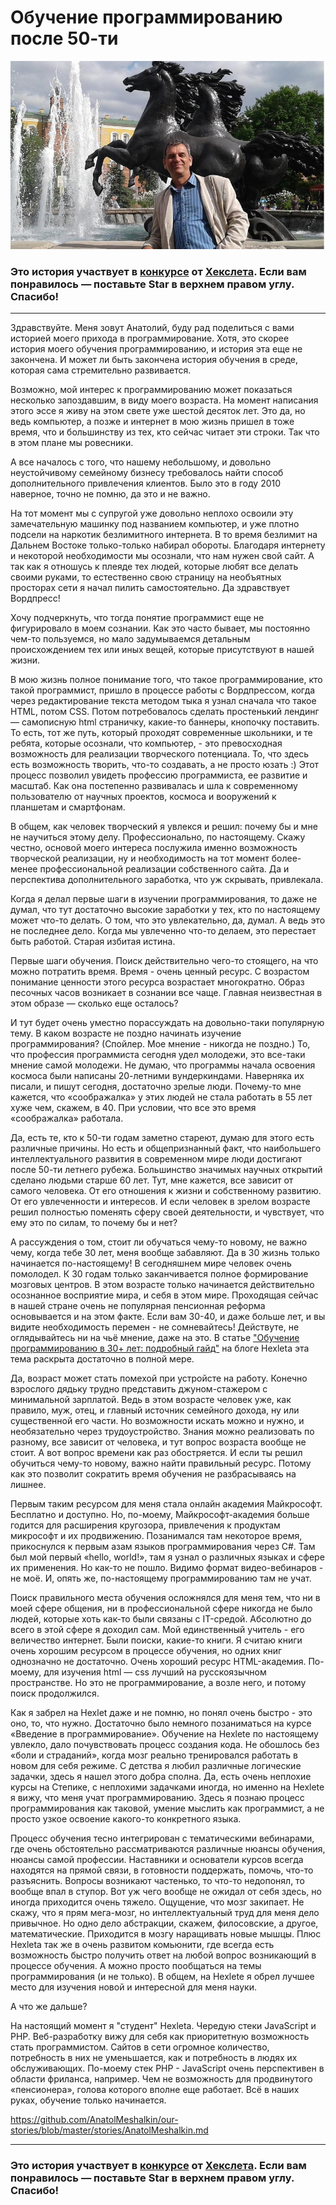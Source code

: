 # Обучение программированию после 50-ти

![AnatolMeshalkin](https://github.com/Hexlet/our-stories/blob/master/stories/images/in_moskow.jpeg)

### Это история участвует в [конкурсе](http://mystory.hexlet.io/) от [Хекслета](https://ru.hexlet.io/). Если вам понравилось — поставьте Star в верхнем правом углу. Спасибо!

---

Здравствуйте. Меня зовут Анатолий, буду рад поделиться с вами историей моего прихода в программирование. Хотя, это скорее история моего обучения программированию, и история эта еще не закончена. И может ли быть закончена история обучения в среде, которая сама стремительно развивается.

Возможно, мой интерес к программированию может показаться несколько запоздавшим, в виду моего возраста. На момент написания этого эссе я живу на этом свете уже шестой десяток лет. Это да, но ведь компьютер, а позже и интернет в мою жизнь пришел в тоже время, что и большинству из тех, кто сейчас читает эти строки. Так что в этом плане мы ровесники.

А все началось с того, что нашему небольшому, и довольно неустойчивому семейному бизнесу требовалось найти способ дополнительного привлечения клиентов. Было это в году 2010 наверное, точно не помню, да это и не важно.

На тот момент мы с супругой уже довольно неплохо освоили эту замечательную машинку под названием компьютер, и уже плотно подсели на наркотик безлимитного интернета. В то время безлимит на Дальнем Востоке только-только набирал обороты.
Благодаря интернету и некоторой необходимости мы осознали, что нам нужен свой сайт.  А так как я отношусь к плеяде тех людей, которые любят все делать своими руками, то естественно свою страницу на необъятных просторах сети я начал пилить самостоятельно. Да здравствует Вордпресс!

Хочу подчеркнуть, что тогда понятие программист еще не фигурировало в моем сознании. Как это часто бывает, мы постоянно чем-то пользуемся, но мало задумываемся детальным происхождением тех или иных вещей, которые присутствуют в нашей жизни.

В мою жизнь полное понимание того, что такое программирование, кто такой программист, пришло в процессе работы с Вордпрессом, когда через редактирование текста методом тыка я узнал сначала что такое HTML, потом CSS. Потом потребовалось сделать простенький лендинг — самописную html страничку, какие-то баннеры, кнопочку поставить. То есть, тот же путь, который проходят современные школьники, и те ребята, которые осознали, что компьютер, - это превосходная возможность для реализации творческого потенциала. То, что здесь есть возможность творить, что-то создавать, а не просто юзать :)
Этот процесс позволил увидеть профессию программиста, ее развитие и масштаб. Как она постепенно развивалась и шла к современному пользователю от научных проектов, космоса и вооружений к планшетам и смартфонам.

В общем, как человек творческий я увлекся и решил: почему бы и мне не научиться этому делу. Профессионально, по настоящему. Скажу честно, основой моего интереса послужила именно возможность творческой реализации, ну и необходимость на тот момент более-менее профессиональной реализации собственного сайта. Да и перспектива дополнительного заработка, что уж скрывать, привлекала.

Когда я делал первые шаги в изучении программирования, то даже не думал, что тут достаточно высокие заработки у тех, кто по настоящему может что-то делать. О том, что это увлекательно, да, думал. А ведь это не последнее дело. Когда мы увлеченно что-то делаем, это перестает быть работой. Старая избитая истина.

Первые шаги обучения. Поиск действительно чего-то стоящего, на что можно потратить время. Время - очень ценный ресурс. С возрастом понимание ценности этого ресурса возрастает многократно. Образ песочных часов возникает в сознании все чаще. Главная неизвестная в этом образе — сколько еще осталось?

И тут будет очень уместно порассуждать на довольно-таки популярную тему. В каком возрасте не поздно начинать изучение программирования? (Спойлер. Мое мнение - никогда не поздно.) То, что профессия программиста сегодня удел молодежи, это все-таки мнение самой молодежи. Не думаю, что программы начала освоения космоса были написаны 20-летними вундеркиндами. Наверняка их писали, и пишут сегодня, достаточно зрелые люди. Почему-то мне кажется, что «соображалка» у этих людей не стала работать в 55 лет хуже чем, скажем, в 40. При условии, что все это время «соображалка» работала.

Да, есть те, кто к 50-ти годам заметно стареют, думаю для этого есть различные причины. Но есть и общепризнанный факт, что наибольшего интеллектуального развития в современном мире люди достигают после 50-ти летнего рубежа. Большинство значимых научных открытий сделано людьми старше 60 лет. Тут, мне кажется, все зависит от самого человека. От его отношения к жизни и собственному развитию. От его увлеченности и интересов. И если человек в зрелом возрасте решил полностью поменять сферу своей деятельности, и чувствует, что ему это по силам, то почему бы и нет?

А рассуждения о том, стоит ли обучаться чему-то новому, не важно чему, когда тебе 30 лет, меня вообще забавляют. Да в 30 жизнь только начинается по-настоящему! В сегодняшнем мире человек очень помолодел. К 30 годам только заканчивается полное формирование мозговых центров. В этом возрасте только начинается действительно осознанное восприятие мира, и себя в этом мире. Проходящая сейчас в нашей стране очень не популярная пенсионная реформа основывается и на этом факте. Если вам 30-40, и даже больше лет, и вы видите необходимость перемен - не сомневайтесь! Действуте, не оглядывайтесь ни на чьё мнение, даже на это. В статье ["Обучение программированию в 30+ лет: подробный гайд"](https://ru.hexlet.io/blog/posts/learn-to-program-at-30) на блоге Hexleta эта тема раскрыта достаточно в полной мере.

Да, возраст может стать помехой при устройсте на работу. Конечно взрослого дядьку трудно представить джуном-стажером с минимальной зарплатой. Ведь в этом возрасте человек уже, как правило, муж, отец, и главный источник семейного дохода, ну или существенной его части. Но возможности искать можно и нужно, и необязательно через трудоустройство.
Знания можно реализовать по разному, все зависит от человека, и тут вопрос возраста вообще не стоит. А вот вопрос времени как раз обостряется. И если ты решил обучиться чему-то новому, важно найти правильный ресурс. Потому как это позволит сократить время обучения не разбрасываясь на лишнее.

Первым таким ресурсом для меня стала онлайн академия Майкрософт. Бесплатно и доступно. Но, по-моему, Майкрософт-академия больше годится для расширения кругозора, привлечения к продуктам микрософт и их продвижению. Позанимался там некоторое время, прикоснулся к первым азам языков программирования через C#. Там был мой первый «hello, world!», там я узнал о различных языках и сфере их применения. Но как-то не пошло. Видимо формат видео-вебинаров - не моё. И, опять же, по-настоящему программированию там не учат.

Поиск правильного места обучения осложнялся для меня тем, что ни в моей сфере общения, ни в профессиональной сфере никогда не было людей, которые хоть как-то были связаны с IT-средой. Абсолютно до всего в этой сфере я доходил сам. Мой единственный учитель - его величество интернет.
Были поиски, какие-то книги. Я считаю книги очень хорошим ресурсом в процессе обучения, но одних книг однозначно не достаточно. Очень хороший ресурс HTML-академия. По-моему, для изучения html — css лучший на русскоязычном пространстве. Но это не программирование, а возле него, и потому поиск продолжился.

Как я забрел на Hexlet даже и не помню, но понял очень быстро - это оно, то, что нужно. Достаточно было немного позаниматься на курсе «Введение в программирование». Обучение на Hexlete по настоящему увлекло, дало почувствовать процесс создания кода. Не обошлось без «боли и страданий», когда мозг реально тренировался работать в новом для себя режиме. С детства я любил различные логические задачки, здесь я нашел этого добра сполна. Да, есть очень неплохие курсы на Степике, с неплохими задачками иногда, но именно на Hexlete я вижу, что меня учат программированию. Здесь я познаю процесс программирования как таковой, умение мыслить как программист, а не просто узкое освоение какого-то конкретного языка.

Процесс обучения тесно интегрирован с тематическими вебинарами, где очень обстоятельно рассматриваются различные нюансы обучения, нюансы самой профессии. Наставники и основатели курсов всегда находятся на прямой связи, в готовности поддержать, помочь, что-то разъяснить. Вопросы возникают частенько, то что-то недопонял, то вообще впал в ступор. Вот уж чего вообще не ожидал от себя здесь, но иногда приходится очень тяжело. Ощущение, что мозг закипает. Не скажу, что я прям мега-мозг, но интеллектуальный труд для меня дело привычное. Но одно дело абстракции, скажем, филосовские, а другое, математические. Приходится в мозгу наращивать новые мышцы. Плюс Hexleta так же в очень развитом комьюнити, где всегда есть возможность быстро получить ответ на любой вопрос возникающий в процессе обучения. А можно просто пообщаться на темы программирования (и не только). В общем, на Hexlete я обрел лучшее место для изучения новой и интересной для меня науки.

А что же дальше?

На настоящий момент я "студент" Hexleta. Чередую стеки JavaScript и PHP. Веб-разработку вижу для себя как приоритетную возможность стать программистом. Сайтов в сети огромное количество, потребность в них не уменьшается, как и потребность в людях их обслуживающих. По-моему стек PHP - JavaScript очень перспективен в области фриланса, например. Чем не возможность для продвинутого «пенсионера», голова которого вполне еще работает. Всё в наших руках, обучение только начинается.


https://github.com/AnatolMeshalkin/our-stories/blob/master/stories/AnatolMeshalkin.md

---

### Это история участвует в [конкурсе](http://mystory.hexlet.io/) от [Хекслета](https://ru.hexlet.io/). Если вам понравилось — поставьте Star в верхнем правом углу. Спасибо!
